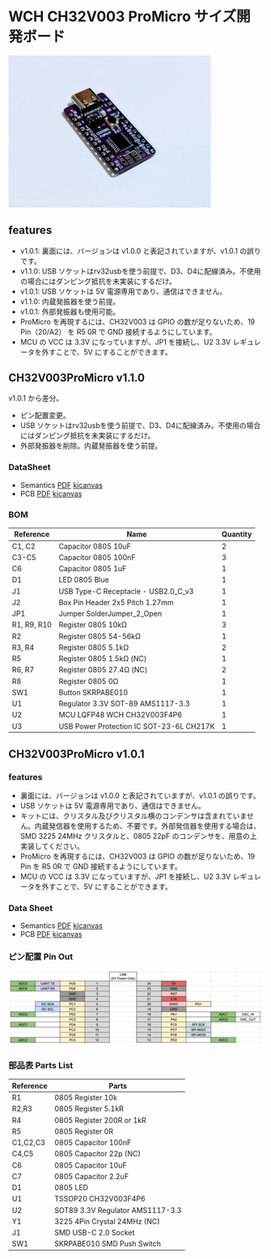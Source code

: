 # WCH CH32V003 ProMicro サイズ開発ボード

<img src="ch32v003-promicro-photo-v1.0.1.jpg" width="400" />

## features

- v1.0.1: 裏面には、バージョンは v1.0.0 と表記されていますが、v1.0.1 の誤りです。
- v1.1.0: USB ソケットはrv32usbを使う前提で、D3、D4に配線済み。不使用の場合にはダンピング抵抗を未実装にするだけ。
- v1.0.1: USB ソケットは 5V 電源専用であり、通信はできません。
- v1.1.0: 内蔵発振器を使う前提。
- v1.0.1: 外部発振器も使用可能。
- ProMicro を再現するには、CH32V003 は GPIO の数が足りないため、19 Pin（20/A2） を R5 0R で GND 接続するようにしています。
- MCU の VCC は 3.3V になっていますが、JP1 を接続し、U2 3.3V レギュレータを外すことで、5V にすることができます。

## CH32V003ProMicro v1.1.0

v1.0.1 から差分。

- ピン配置変更。
- USB ソケットはrv32usbを使う前提で、D3、D4に配線済み。不使用の場合にはダンピング抵抗を未実装にするだけ。
- 外部発振器を削除。内蔵発振器を使う前提。

### DataSheet

- Semantics [PDF](ch32v003-promicro-semantics-v1.1.0.pdf) [kicanvas](https://kicanvas.org/?github=https%3A%2F%2Fgithub.com%2F74th%2Fch32v-dev-boards%2Fblob%2Fch32v003promicro%2F1.1.0%2Fch32v003-promicro%2Fch32v003-promicro.kicad_sch)
- PCB [PDF](ch32v003-promicro-pcb-v1.1.0.pdf) [kicanvas](https://kicanvas.org/?github=https%3A%2F%2Fgithub.com%2F74th%2Fch32v-dev-boards%2Fblob%2Fch32v003promicro%2F1.1.0%2Fch32v003-promicro%2Fch32v003-promicro.kicad_pcb)

### BOM

| Reference | Name | Quantity |
| --- | --- | --- |
| C1, C2 | Capacitor 0805 10uF | 2 |
| C3-C5 | Capacitor 0805 100nF | 3 |
| C6 | Capacitor 0805 1uF | 1 |
| D1 | LED 0805 Blue | 1 |
| J1 | USB Type-C Receptacle - USB2.0_C_v3 | 1 |
| J2 | Box Pin Header 2x5 Pitch 1.27mm | 1 |
| JP1 | Jumper SolderJumper_2_Open | 1 |
| R1, R9, R10 | Register 0805 10kΩ | 3 |
| R2 | Register 0805 54-56kΩ | 1 |
| R3, R4 | Register 0805 5.1kΩ | 2 |
| R5 | Register 0805 1.5kΩ (NC) | 1 |
| R6, R7 | Register 0805 27.4Ω (NC) | 2 |
| R8 | Register 0805 0Ω | 1 |
| SW1 | Button SKRPABE010 | 1 |
| U1 | Regulator 3.3V SOT-89 AMS1117-3.3 | 1 |
| U2 | MCU LQFP48 WCH CH32V003F4P6 | 1 |
| U3 | USB Power Protection IC SOT-23-6L CH217K | 1 |

## CH32V003ProMicro v1.0.1

### features

- 裏面には、バージョンは v1.0.0 と表記されていますが、v1.0.1 の誤りです。
- USB ソケットは 5V 電源専用であり、通信はできません。
- キットには、クリスタル及びクリスタル横のコンデンサは含まれていません。内蔵発信器を使用するため、不要です。外部発信器を使用する場合は、SMD 3225 24MHz クリスタルと、0805 22pF のコンデンサを、用意の上実装してください。
- ProMicro を再現するには、CH32V003 は GPIO の数が足りないため、19 Pin を R5 0R で GND 接続するようにしています。
- MCU の VCC は 3.3V になっていますが、JP1 を接続し、U2 3.3V レギュレータを外すことで、5V にすることができます。

### Data Sheet

- Semantics [PDF](ch32v003-promicro-semantics-v1.0.1.pdf) [kicanvas](https://kicanvas.org/?github=https%3A%2F%2Fgithub.com%2F74th%2Fch32v-dev-boards%2Fblob%2Fch32v003promicro%2F1.0.1%2Fch32v003-promicro%2Fch32v003-promicro.kicad_sch)
- PCB [PDF](ch32v003-promicro-pcb-v1.0.1.pdf) [kicanvas](https://kicanvas.org/?github=https%3A%2F%2Fgithub.com%2F74th%2Fch32v-dev-boards%2Fblob%2Fch32v003promicro%2F1.0.1%2Fch32v003-promicro%2Fch32v003-promicro.kicad_pcb)

### ピン配置 Pin Out

![Alt text](ch32v003-promicro-pinout-v1.0.1.png)

### 部品表 Parts List

| Reference | Parts                            |
| --------- | -------------------------------- |
| R1        | 0805 Register 10k                |
| R2,R3     | 0805 Register 5.1kR              |
| R4        | 0805 Register 200R or 1kR        |
| R5        | 0805 Register 0R                 |
| C1,C2,C3  | 0805 Capacitor 100nF             |
| C4,C5     | 0805 Capacitor 22p (NC)          |
| C6        | 0805 Capacitor 10uF              |
| C7        | 0805 Capacitor 2.2uF             |
| D1        | 0805 LED                         |
| U1        | TSSOP20 CH32V003F4P6             |
| U2        | SOT89 3.3V Regulator AMS1117-3.3 |
| Y1        | 3225 4Pin Crystal 24MHz (NC)     |
| J1        | SMD USB-C 2.0 Socket             |
| SW1       | SKRPABE010 SMD Push Switch       |
